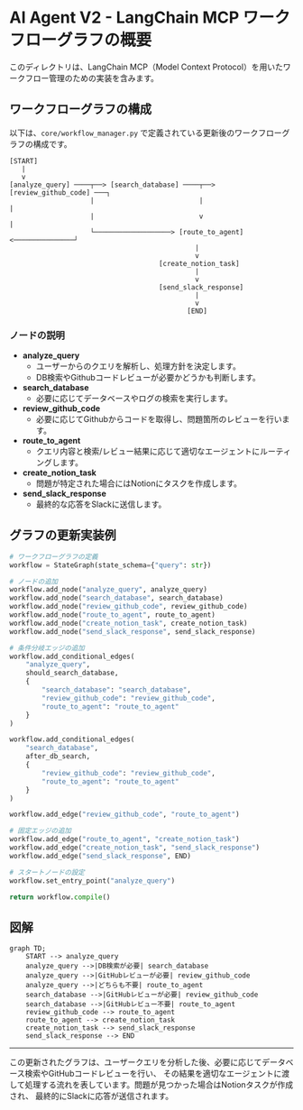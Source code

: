 # AI Agent V2 - LangChain MCP ワークフローグラフの概要

このディレクトリは、LangChain MCP（Model Context Protocol）を用いたワークフロー管理のための実装を含みます。

## ワークフローグラフの構成

以下は、`core/workflow_manager.py` で定義されている更新後のワークフローグラフの構成です。

```
[START]
   |
   v
[analyze_query] ────┬──> [search_database] ────┬──> [review_github_code] ───┐
                    |                          |                            |
                    |                          v                            |
                    └───────────────────> [route_to_agent] <───────────────┘
                                              |
                                              v
                                     [create_notion_task]
                                              |
                                              v
                                     [send_slack_response]
                                              |
                                              v
                                            [END]
```

### ノードの説明

- **analyze_query**
  - ユーザーからのクエリを解析し、処理方針を決定します。
  - DB検索やGithubコードレビューが必要かどうかも判断します。
- **search_database**
  - 必要に応じてデータベースやログの検索を実行します。
- **review_github_code**
  - 必要に応じてGithubからコードを取得し、問題箇所のレビューを行います。
- **route_to_agent**
  - クエリ内容と検索/レビュー結果に応じて適切なエージェントにルーティングします。
- **create_notion_task**
  - 問題が特定された場合にはNotionにタスクを作成します。
- **send_slack_response**
  - 最終的な応答をSlackに送信します。

## グラフの更新実装例

```python
# ワークフローグラフの定義
workflow = StateGraph(state_schema={"query": str})

# ノードの追加
workflow.add_node("analyze_query", analyze_query)
workflow.add_node("search_database", search_database)
workflow.add_node("review_github_code", review_github_code)
workflow.add_node("route_to_agent", route_to_agent)
workflow.add_node("create_notion_task", create_notion_task)
workflow.add_node("send_slack_response", send_slack_response)

# 条件分岐エッジの追加
workflow.add_conditional_edges(
    "analyze_query",
    should_search_database,
    {
        "search_database": "search_database",
        "review_github_code": "review_github_code",
        "route_to_agent": "route_to_agent"
    }
)

workflow.add_conditional_edges(
    "search_database",
    after_db_search,
    {
        "review_github_code": "review_github_code",
        "route_to_agent": "route_to_agent"
    }
)

workflow.add_edge("review_github_code", "route_to_agent")

# 固定エッジの追加
workflow.add_edge("route_to_agent", "create_notion_task")
workflow.add_edge("create_notion_task", "send_slack_response")
workflow.add_edge("send_slack_response", END)

# スタートノードの設定
workflow.set_entry_point("analyze_query")

return workflow.compile()
```

## 図解

```mermaid
graph TD;
    START --> analyze_query
    analyze_query -->|DB検索が必要| search_database
    analyze_query -->|GitHubレビューが必要| review_github_code
    analyze_query -->|どちらも不要| route_to_agent
    search_database -->|GitHubレビューが必要| review_github_code
    search_database -->|GitHubレビュー不要| route_to_agent
    review_github_code --> route_to_agent
    route_to_agent --> create_notion_task
    create_notion_task --> send_slack_response
    send_slack_response --> END
```

---

この更新されたグラフは、ユーザークエリを分析した後、必要に応じてデータベース検索やGitHubコードレビューを行い、
その結果を適切なエージェントに渡して処理する流れを表しています。問題が見つかった場合はNotionタスクが作成され、
最終的にSlackに応答が送信されます。
